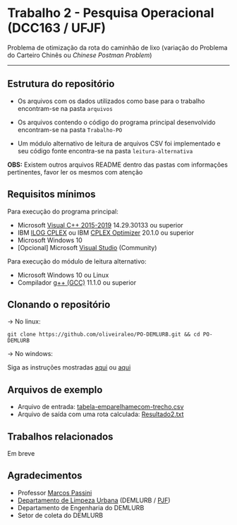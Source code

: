 
# Trabalho 2 - Pesquisa Operacional (DCC163 / UFJF)

Problema de otimização da rota do caminhão de lixo (variação do Problema do Carteiro Chinês ou *Chinese Postman Problem*)

---

## Estrutura do repositório

- Os arquivos com os dados utilizados como base para o trabalho encontram-se na pasta `arquivos`

- Os arquivos contendo o código do programa principal desenvolvido encontram-se na pasta `Trabalho-PO`

- Um módulo alternativo de leitura de arquivos CSV foi implementado e seu código fonte encontra-se na pasta `leitura-alternativa`

**OBS:** Existem outros arquivos README dentro das pastas com informações pertinentes, favor ler os mesmos com atenção

## Requisitos mínimos

Para execução do programa principal:

- Microsoft [Visual C++ 2015-2019](https://support.microsoft.com/en-us/topic/the-latest-supported-visual-c-downloads-2647da03-1eea-4433-9aff-95f26a218cc0) 14.29.30133 ou superior
- IBM [ILOG CPLEX](https://www.ibm.com/products/ilog-cplex-optimization-studio) ou IBM [CPLEX Optimizer](https://www.ibm.com/analytics/cplex-optimizer) 20.1.0 ou superior
- Microsoft Windows 10
- [Opcional] Microsoft [Visual Studio](https://visualstudio.microsoft.com/) (Community)


Para execução do módulo de leitura alternativo:

- Microsoft Windows 10 ou Linux
- Compilador [g++ (GCC)](https://www.gnu.org/software/gcc/) 11.1.0 ou superior

## Clonando o repositório

-> No linux:

```
git clone https://github.com/oliveiraleo/PO-DEMLURB.git && cd PO-DEMLURB
```

-> No windows:

Siga as instruções mostradas [aqui](https://docs.github.com/pt/github/creating-cloning-and-archiving-repositories/cloning-a-repository-from-github/cloning-a-repository) ou [aqui](https://dicasdeprogramacao.com.br/como-instalar-o-git-no-windows/)

## Arquivos de exemplo

- Arquivo de entrada: [tabela-emparelhamecom-trecho.csv](https://github.com/oliveiraleo/PO-DEMLURB/blob/master/Trabalho-PO/Trabalho-PO/ArquivoLeitura/tabela-emparelhamecom-trecho.csv)
- Arquivo de saída com uma rota calculada: [Resultado2.txt](https://raw.githubusercontent.com/oliveiraleo/PO-DEMLURB/master/Trabalho-PO/Trabalho-PO/ArquivoResultado/Resultado2.txt)

## Trabalhos relacionados

Em breve

## Agradecimentos

- Professor [Marcos Passini](http://lattes.cnpq.br/3319101799280232)
- [Departamento de Limpeza Urbana](https://demlurb.pjf.mg.gov.br/apresentacao.php) (DEMLURB / [PJF](https://www.pjf.mg.gov.br/))
- Departamento de Engenharia do DEMLURB
- Setor de coleta do DEMLURB